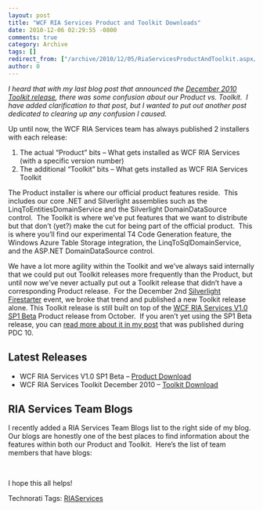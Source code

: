 ```yaml
---
layout: post
title: "WCF RIA Services Product and Toolkit Downloads"
date: 2010-12-06 02:29:55 -0800
comments: true
category: Archive
tags: []
redirect_from: ["/archive/2010/12/05/RiaServicesProductAndToolkit.aspx/", "/archive/2010/12/05/riaservicesproductandtoolkit.aspx"]
author: 0
---
```

<!-- more -->
<p><em>I heard that with my last blog post that announced the <a href="/archive/2010/12/02/ToolkitDecember2010.aspx" target="_blank">December 2010 Toolkit release</a>, there was some confusion about our Product vs. Toolkit.  I have added clarification to that post, but I wanted to put out another post dedicated to clearing up any confusion I caused.</em></p>  <p>Up until now, the WCF RIA Services team has always published 2 installers with each release:</p>  <ol>   <li>The actual “Product” bits – What gets installed as WCF RIA Services (with a specific version number) </li>    <li>The additional “Toolkit” bits – What gets installed as WCF RIA Services Toolkit </li> </ol>  <p>The Product installer is where our official product features reside.  This includes our core .NET and Silverlight assemblies such as the LinqToEntitiesDomainService and the Silverlight DomainDataSource control.  The Toolkit is where we’ve put features that we want to distribute but that don’t (yet?) make the cut for being part of the official product.  This is where you’ll find our experimental T4 Code Generation feature, the Windows Azure Table Storage integration, the LinqToSqlDomainService, and the ASP.NET DomainDataSource control.</p>  <p>We have a lot more agility within the Toolkit and we’ve always said internally that we could put out Toolkit releases more frequently than the Product, but until now we’ve never actually put out a Toolkit release that didn’t have a corresponding Product release.  For the December 2nd <a href="http://www.silverlight.net/news/events/firestarter/">Silverlight Firestarter</a> event, we broke that trend and published a new Toolkit release alone. This Toolkit release is still built on top of the <a href="http://go.microsoft.com/fwlink/?LinkId=205085">WCF RIA Services V1.0 SP1 Beta</a> Product release from October.  If you aren’t yet using the SP1 Beta release, you can <a href="http://jeffhandley.com/archive/2010/10/27/RiaServicesV1SP1Beta.aspx">read more about it in my post</a> that was published during PDC 10.</p>  <h2>Latest Releases</h2>  <ul>   <li>WCF RIA Services V1.0 SP1 Beta – <a href="http://go.microsoft.com/fwlink/?LinkId=205085">Product Download</a> </li>    <li>WCF RIA Services Toolkit December 2010 – <a href="http://go.microsoft.com/fwlink/?LinkID=205088">Toolkit Download</a> </li> </ul>  <h2>RIA Services Team Blogs</h2>  <p>I recently added a RIA Services Team Blogs list to the right side of my blog.  Our blogs are honestly one of the best places to find information about the features within both our Product and Toolkit.  Here’s the list of team members that have blogs:</p> <script type="text/javascript" src="http://www.google.com/reader/ui/publisher-en.js"></script><script type="text/javascript" src="http://www.google.com/reader/public/javascript-sub/user/13514933299389433316/label/RIAServices?callback=GRC_p(%7Bc%3A%22-%22%2Ct%3A%22%22%2Cb%3A%22true%22%7D)%3Bnew%20GRC"></script>  <p> </p>  <p>I hope this all helps!</p>  <div style="padding-bottom: 0px; margin: 0px; padding-left: 0px; padding-right: 0px; display: inline; float: none; padding-top: 0px" id="scid:0767317B-992E-4b12-91E0-4F059A8CECA8:019fcac5-3bfc-4cda-a866-e73c9a225ab0" class="wlWriterEditableSmartContent">Technorati Tags: <a href="http://technorati.com/tags/RIAServices" rel="tag">RIAServices</a></div>

